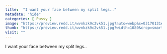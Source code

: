 ```yaml
---
title:  "I want your face between my split legs.."
metadate: "hide"
categories: [ Pussy ]
image: "https://preview.redd.it/wvnkzk9c2vk51.jpg?auto=webp&s=03170131eb6c5ca7d3aead1fd5d2ce057dbaaf7b"
thumb: "https://preview.redd.it/wvnkzk9c2vk51.jpg?width=1080&crop=smart&auto=webp&s=5b83c34ae5191b1645d4efdcf2785a9a4e078ed2"
visit: ""
---
```

I want your face between my split legs..
